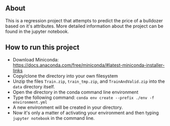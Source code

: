 ## About

This is a regression project that attempts to predict the price of a bulldozer based on it's attributes.
More detailed information about the project can be found in the jupyter notebook.

## How to run this project

* Download Miniconda: https://docs.anaconda.com/free/miniconda/#latest-miniconda-installer-links
* Copy/clone the directory into your own filesystem
* Unzip the files `Train.zip`, `train_tmp.zip`, and `TrainAndValid.zip` into the `data` directory itself.
* Open the directory in the conda command line environment
* Type the following command: `conda env create --prefix ./env -f environment.yml`
* A new environment will be created in your directory.
* Now it's only a matter of activating your environment and then typing `jupyter notebook` in the command line.
